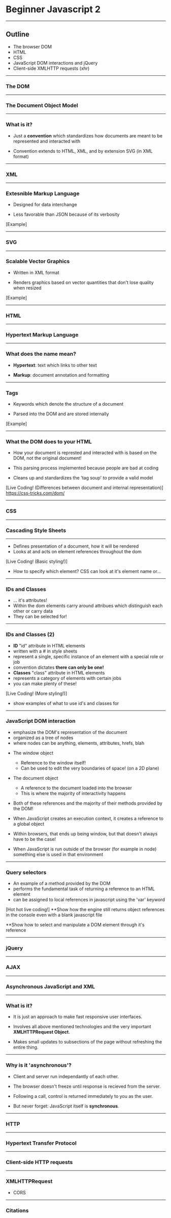 # Beginner Javascript 2

---

## Outline
- The browser DOM
- HTML
- CSS
- JavaScript DOM interactions and jQuery
- Client-side XMLHTTP requests (xhr)

---

### The DOM
---
### The Document Object Model

---

### What is it?

- Just a **convention** which standardizes how documents are meant to be represented and interacted with

- Convention extends to HTML, XML, and by extension SVG (in XML format)

---

### XML
---
### Extesnible Markup Language
 
- Designed for data interchange

- Less favorable than JSON because of its verbosity

[Example]

---

### SVG 
---
### Scalable Vector Graphics

- Written in XML format

- Renders graphics based on vector quantities that don't lose quality when resized

[Example]

---

### HTML
---
### Hypertext Markup Language

---

### What does the name mean?

- **Hypertext**: text which links to other text

- **Markup**: document annotation and formatting

---

### Tags

- Keywords which denote the structure of a document

- Parsed into the DOM and are stored internally

[Example]

---

### What the DOM does to your HTML

- How your document is represted and interacted with is based on the DOM, not the original document!

- This parsing process implemented because people are bad at coding

- Cleans up and standardizes the 'tag soup' to provide a valid model

[Live Coding! (Differences between document and internal representation)]
https://css-tricks.com/dom/

---

### CSS
---
### Cascading Style Sheets

---

- Defines presentation of a document, how it will be rendered
- Looks at and acts on element references throughout the dom

[Live Coding! (Basic styling!)]

- How to specify which element? CSS can look at it's element name or...

---

### IDs and Classes

- ... it's attributes!
- Within the dom elements carry around attribues which distinguish each other or carry data
- They can be selected for!

---

### IDs and Classes (2)

- **ID** "id" attribute in HTML elements
- written with a # in style sheets
- represent a single, specific instance of an element with a special role or job
- convention dictates **there can only be one!**
- **Classes** "class" attribute in HTML elements
- represents a category of elements with certain jobs
- you can make plenty of these!

[Live Coding! (More styling!)]

* show examples of what to use id's and classes for
---

### JavaScript DOM interaction

* emphasize the DOM's representation of the document
* organized as a tree of nodes
* where nodes can be anything, elements, attributes, hrefs, blah

- The window object
	- Reference to the window itself!
	- Can be used to edit the very boundaries of space! (on a 2D plane)
- The document object
	- A reference to the document loaded into the browser
	- This is where the majority of interactivity happens
- Both of these references and the majority of their methods provided by the DOM!

- When JavaScript creates an execution context, it creates a reference to a global object
- Within browsers, that ends up being window, but that doesn't always have to be the case!
- When JavaScript is run outside of the browser (for example in node) something else is used in that environment

---

### Query selectors
- An example of a method provided by the DOM
- performs the fundamental task of returning a reference to an HTML element
- can be assigned to local references in javascript using the 'var' keyword

[Hot hot live coding!]
**Show how the engine still returns object references in the console even with a blank javascript file

**Show how to select and manipulate a DOM element through it's reference

---

### jQuery

---

### AJAX
---
### Asynchronous JavaScript and XML

---

### What is it?

- It is just an approach to make fast responsive user interfaces.

- Involves all above mentioned technologies and the very important **XMLHTTPRequest Object**.

- Makes small updates to subsections of the page without refreshing the entire thing.

---

### Why is it 'asynchronous'?

- Client and server run independantly of each other.

- The browser doesn't freeze until response is recieved from the server.

- Following a call, control is returned immediately to you as the user.

- But never forget: JavaScript itself is **synchronous**.

---

### HTTP
---
### Hypertext Transfer Protocol

---

### Client-side HTTP requests

---

### XMLHTTPRequest


- CORS

---

### Citations


